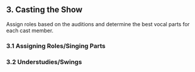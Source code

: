 ## 3. Casting the Show

Assign roles based on the auditions and determine the best vocal parts
for each cast member.

### 3.1 Assigning Roles/Singing Parts

### 3.2 Understudies/Swings